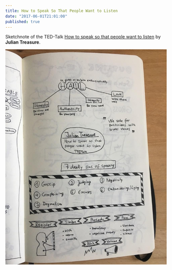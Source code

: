 ```yaml
---
title: How to Speak So That People Want to Listen
date: "2017-06-01T21:01:00"
published: true
---
```


<div>

Sketchnote of the TED-Talk [How to speak so that people want to listen](https://www.ted.com/talks/julian_treasure_how_to_speak_so_that_people_want_to_listen#t-185141) by **Julian Treasure**.

</div>

![How to Speak So That People Want to Listen](1.jpg)
